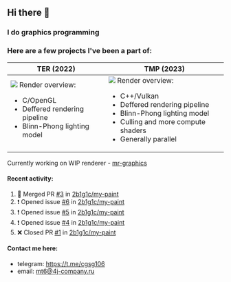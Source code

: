 ## Hi there 👋
### I do graphics programming
### Here are a few projects I've been a part of:  

TER (2022)            |  TMP (2023)
-------------------------|-------------------------
![](images/ter_screenshot_00_upscaled.png) Render overview: <br><ul><li> C/OpenGL <li> Deffered rendering pipeline <li> Blinn-Phong lighting model | ![](images/tmp_screenshot_01_upscaled.png) Render overview: <br><ul><li> C++/Vulkan <li> Deffered rendering pipeline <li> Blinn-Phong lighting model <li> Culling and more compute shaders <li> Generally parallel

Currently working on WIP renderer - [mr-graphics](https://github.com/4J-company/mr-graphics)  

#### Recent activity:
<!--START_SECTION:activity-->
1. 🎉 Merged PR [#3](https://github.com/2b1g1c/my-paint/pull/3) in [2b1g1c/my-paint](https://github.com/2b1g1c/my-paint)
2. ❗ Opened issue [#6](https://github.com/2b1g1c/my-paint/issues/6) in [2b1g1c/my-paint](https://github.com/2b1g1c/my-paint)
3. ❗ Opened issue [#5](https://github.com/2b1g1c/my-paint/issues/5) in [2b1g1c/my-paint](https://github.com/2b1g1c/my-paint)
4. ❗ Opened issue [#4](https://github.com/2b1g1c/my-paint/issues/4) in [2b1g1c/my-paint](https://github.com/2b1g1c/my-paint)
5. ❌ Closed PR [#1](https://github.com/2b1g1c/my-paint/pull/1) in [2b1g1c/my-paint](https://github.com/2b1g1c/my-paint)
<!--END_SECTION:activity-->

#### Contact me here:
 - telegram: https://t.me/cgsg106
 - email:    mt6@4j-company.ru
